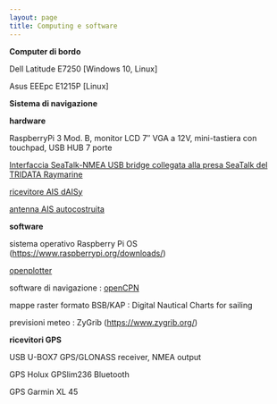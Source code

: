 ```yaml
---
layout: page
title: Computing e software
---
```

**Computer di bordo**

Dell Latitude E7250 [Windows 10, Linux]

Asus EEEpc E1215P [Linux]

**Sistema di navigazione**

**hardware**

RaspberryPi 3 Mod. B, monitor LCD 7″ VGA a 12V, mini-tastiera con touchpad, USB HUB 7 porte

[Interfaccia SeaTalk-NMEA USB bridge collegata alla presa SeaTalk del TRIDATA Raymarine](http://www.gadgetpool.eu/product_info.php?products_id=70)

[ricevitore AIS dAISy](https://www.tindie.com/products/astuder/daisy-ais-receiver/)

[antenna AIS autocostruita](http://muck-solutions.com/?attachment_id=1331)

**software**

sistema operativo Raspberry Pi OS (https://www.raspberrypi.org/downloads/)

[openplotter](http://openmarine.net/)

software di navigazione : [openCPN](http://opencpn.org)

mappe raster formato BSB/KAP : Digital Nautical Charts for sailing

previsioni meteo : ZyGrib (https://www.zygrib.org/)

**ricevitori GPS**

USB U-BOX7 GPS/GLONASS receiver, NMEA output

GPS Holux GPSlim236 Bluetooth

GPS Garmin XL 45
